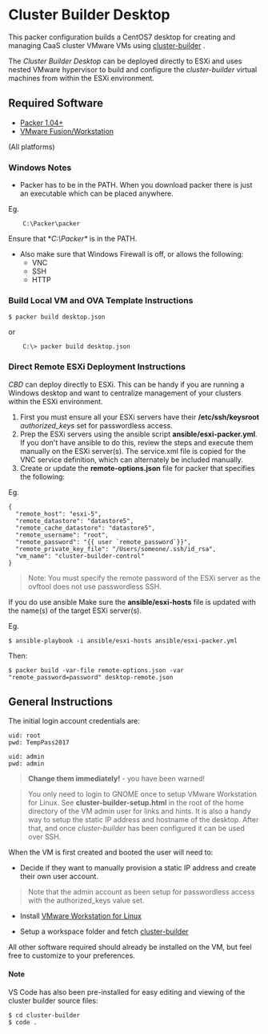 # Cluster Builder Desktop
This packer configuration builds a CentOS7 desktop for creating and managing CaaS cluster VMware VMs using [cluster-builder](https://github.com/ids/cluster-builder) .

The _Cluster Builder Desktop_ can be deployed directly to ESXi and uses nested VMware hypervisor to build and configure the _cluster-builder_ virtual machines from within the ESXi environment.

## Required Software

- [Packer 1.04+](https://www.packer.io/downloads.html)
- [VMware Fusion/Workstation](https://my.vmware.com/web/vmware/details?downloadGroup=WKST-1257-LX&productId=524&rPId=17068)

(All platforms)

### Windows Notes
- Packer has to be in the PATH.  When you download packer there is just an executable which can be placed anywhere.  

Eg. 

		C:\Packer\packer

Ensure that **C:\Packer\** is in the PATH.

- Also make sure that Windows Firewall is off, or allows the following:
	- VNC
	- SSH
	- HTTP
	
### Build Local VM and OVA Template Instructions

    $ packer build desktop.json

or

		C:\> packer build desktop.json

### Direct Remote ESXi Deployment Instructions
_CBD_ can deploy directly to ESXi.  This can be handy if you are running a Windows desktop and want to centralize management of your clusters within the ESXi environment.

1. First you must ensure all your ESXi servers have their **/etc/ssh/keysroot** _authorized_keys_ set for passwordless access.
2. Prep the ESXi servers using the ansible script **ansible/esxi-packer.yml**.  If you don't have ansible to do this, review the steps and execute them manually on the ESXi server(s).  The service.xml file is copied for the VNC service definition, which can alternately be included manually.
3. Create or update the **remote-options.json** file for packer that specifies the following:

Eg.

    {
      "remote_host": "esxi-5",
      "remote_datastore": "datastore5",
      "remote_cache_datastore": "datastore5",
      "remote_username": "root",
      "remote_password": "{{ user `remote_password`}}",
      "remote_private_key_file": "/Users/someone/.ssh/id_rsa",
      "vm_name": "cluster-builder-control"
    }


> Note: You must specify the remote password of the ESXi server as the ovftool does not use passwordless SSH.

If you do use ansible Make sure the **ansible/esxi-hosts** file is updated with the name(s) of the target ESXi server(s).

Eg.

    $ ansible-playbook -i ansible/esxi-hosts ansible/esxi-packer.yml


Then:

    $ packer build -var-file remote-options.json -var "remote_password=password" desktop-remote.json


## General Instructions
The initial login account credentials are:

    uid: root
    pwd: TempPass2017

    uid: admin
    pwd: admin

> **Change them immediately!** - you have been warned!

> You only need to login to GNOME once to setup VMware Workstation for Linux. See **cluster-builder-setup.html** in the root of the home directory of the VM admin user for links and hints.  It is also a handy way to setup the static IP address and hostname of the desktop.  After that, and once _cluster-builder_ has been configured it can be used over SSH.

When the VM is first created and booted the user will need to:

* Decide if they want to manually provision a static IP address and create their own user account.

> Note that the admin account as been setup for passwordless access with the authorized_keys value set.

* Install [VMware Workstation for Linux](https://my.vmware.com/web/vmware/details?downloadGroup=WKST-1257-LX&productId=524&rPId=17068) 

* Setup a workspace folder and fetch [cluster-builder](https://github.com/ids/cluster-builder)

> 

All other software required should already be installed on the VM, but feel free to customize to your preferences.

#### Note
VS Code has also been pre-installed for easy editing and viewing of the cluster builder source files:

    $ cd cluster-builder
    $ code .


